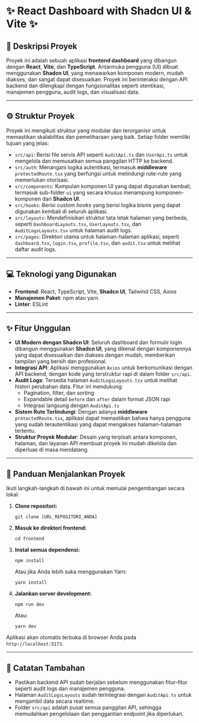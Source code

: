 <h1 class="text-center">✨ React Dashboard with Shadcn UI & Vite ✨</h1>

<h2>📜 Deskripsi Proyek</h2>
<p>Proyek ini adalah sebuah aplikasi <strong>frontend dashboard</strong> yang dibangun dengan <strong>React</strong>, <strong>Vite</strong>, dan <strong>TypeScript</strong>. Antarmuka pengguna (UI) dibuat menggunakan <strong>Shadcn UI</strong>, yang menawarkan komponen modern, mudah diakses, dan sangat dapat disesuaikan. Proyek ini berinteraksi dengan API backend dan dilengkapi dengan fungsionalitas seperti otentikasi, manajemen pengguna, audit logs, dan visualisasi data.</p>

<hr>

<h2>⚙️ Struktur Proyek</h2>
<p>Proyek ini mengikuti struktur yang modular dan terorganisir untuk memastikan skalabilitas dan pemeliharaan yang baik. Setiap folder memiliki tujuan yang jelas:</p>
<ul>
    <li><code>src/api</code>: Berisi file servis API seperti <code>AuditApi.ts</code> dan <code>UserApi.ts</code> untuk mengelola dan memusatkan semua panggilan HTTP ke backend.</li>
    <li><code>src/auth</code>: Menangani logika autentikasi, termasuk <strong>middleware</strong> <code>protectedRoute.tsx</code> yang berfungsi untuk melindungi rute-rute yang memerlukan otorisasi.</li>
    <li><code>src/components</code>: Kumpulan komponen UI yang dapat digunakan kembali, termasuk sub-folder <code>ui</code> yang secara khusus menampung komponen-komponen dari <strong>Shadcn UI</strong>.</li>
    <li><code>src/hooks</code>: Berisi <em>custom hooks</em> yang berisi logika bisnis yang dapat digunakan kembali di seluruh aplikasi.</li>
    <li><code>src/layouts</code>: Mendefinisikan struktur tata letak halaman yang berbeda, seperti <code>DashboardLayouts.tsx</code>, <code>UserLayouts.tsx</code>, dan <code>AuditLogsLayouts.tsx</code> untuk halaman audit logs.</li>
    <li><code>src/pages</code>: Direktori utama untuk halaman-halaman aplikasi, seperti <code>dashboard.tsx</code>, <code>login.tsx</code>, <code>profile.tsx</code>, dan <code>audit.tsx</code> untuk melihat daftar audit logs.</li>
</ul>

<hr>

<h2>💻 Teknologi yang Digunakan</h2>
<ul>
    <li><strong>Frontend</strong>: React, TypeScript, Vite, <strong>Shadcn UI</strong>, Tailwind CSS, Axios</li>
    <li><strong>Manajemen Paket</strong>: npm atau yarn</li>
    <li><strong>Linter</strong>: ESLint</li>
</ul>

<hr>

<h2>✨ Fitur Unggulan</h2>
<ul>
    <li><strong>UI Modern dengan Shadcn UI</strong>: Seluruh dashboard dan formulir login dibangun menggunakan <strong>Shadcn UI</strong>, yang dikenal dengan komponennya yang dapat disesuaikan dan diakses dengan mudah, memberikan tampilan yang bersih dan profesional.</li>
    <li><strong>Integrasi API</strong>: Aplikasi menggunakan <code>Axios</code> untuk berkomunikasi dengan API backend, dengan kode yang terstruktur rapi di dalam folder <code>src/api</code>.</li>
    <li><strong>Audit Logs</strong>: Tersedia halaman <code>AuditLogsLayouts.tsx</code> untuk melihat histori perubahan data. Fitur ini mendukung:
        <ul>
            <li>Pagination, filter, dan sorting</li>
            <li>Expandable detail <code>before</code> dan <code>after</code> dalam format JSON rapi</li>
            <li>Integrasi langsung dengan <code>AuditApi.ts</code></li>
        </ul>
    </li>
    <li><strong>Sistem Rute Terlindungi</strong>: Dengan adanya <strong>middleware</strong> <code>protectedRoute.tsx</code>, aplikasi dapat memastikan bahwa hanya pengguna yang sudah terautentikasi yang dapat mengakses halaman-halaman tertentu.</li>
    <li><strong>Struktur Proyek Modular</strong>: Desain yang terpisah antara komponen, halaman, dan layanan API membuat proyek ini mudah dikelola dan diperluas di masa mendatang.</li>
</ul>

<hr>

<h2>🚀 Panduan Menjalankan Proyek</h2>
<p>Ikuti langkah-langkah di bawah ini untuk memulai pengembangan secara lokal:</p>
<ol>
    <li><strong>Clone repositori:</strong>
        <pre><code>git clone [URL_REPOSITORI_ANDA]</code></pre>
    </li>
    <li><strong>Masuk ke direktori frontend:</strong>
        <pre><code>cd frontend</code></pre>
    </li>
    <li><strong>Instal semua dependensi:</strong>
        <pre><code>npm install</code></pre>
        <p>Atau jika Anda lebih suka menggunakan Yarn:</p>
        <pre><code>yarn install</code></pre>
    </li>
    <li><strong>Jalankan server development:</strong>
        <pre><code>npm run dev</code></pre>
        <p>Atau:</p>
        <pre><code>yarn dev</code></pre>
    </li>
</ol>
<p>Aplikasi akan otomatis terbuka di browser Anda pada <code>http://localhost:5173</code>.</p>

<hr>

<h2>📝 Catatan Tambahan</h2>
<ul>
    <li>Pastikan backend API sudah berjalan sebelum menggunakan fitur-fitur seperti audit logs dan manajemen pengguna.</li>
    <li>Halaman <code>AuditLogsLayouts</code> sudah terintegrasi dengan <code>AuditApi.ts</code> untuk mengambil data secara realtime.</li>
    <li>Folder <code>src/api</code> adalah pusat semua panggilan API, sehingga memudahkan pengelolaan dan penggantian endpoint jika diperlukan.</li>
</ul>
